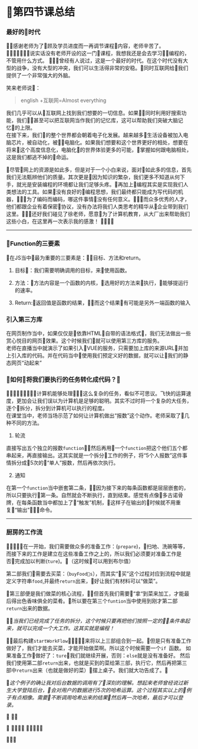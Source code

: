 第四节课总结
===
### 最好的时代

感谢老师为了顾及学员进度而一再调节课程内容，老师辛苦了。
说实话没有老师开设的这一门课程，我想我还是会去学习编程的，不管用什么方式。
曾经有人说过，这是一个最好的时代。在这个时代没有大型的战争，没有大型的冲突，我们可以生活得非常的安稳。同时互联网给我们提供了一个非常强大的外脑。  

笑来老师说：
> english +互联网=Almost everything
  
我们几乎可以从互联网上找到我们想要的一切信息。如果同时利用好搜索功能，我们甚至可以把互联网当作我们的记忆库，这可以帮助我们突破大脑记忆的上限。  
在接下来，我们的整个世界都会朝着电子化发展。越来越多生活设备被加入电脑芯片，被自动化，被电脑化。如果我们想要和这个世界更好的相处，想要在将来这个高度信息化，电脑化的世界体验更多的可能，掌握如何跟电脑相处，这是我们都逃不掉的命运。

尽管网上的资源是如此多，但是对于一个小白来说，面对如此多的信息，首先我们无法甄辨他们的质量。其次更是因为知识的繁杂，我们更多不知道从何下手，就光是安装编程的环境都让我们足够头疼。再加上编程其实是实现我们人类想法的工具。如果没有良好的编程思想，我们最终都只能成为写代码的机器，为了编码而编码，哪这件事情没有任何意义。而众多优秀的人才，他们都跟企业有着保密协议，没有办法将我们人类思考的精华从企业带到我们这里。还好我们碰见了徐老师，愿意为了计算机教育，从大厂出来帮助我们这些小白，在这里再一次表示我的感激！
<hr>
### Function的三要素
在JS当中最为重要的三要素是：目标、方法和return。  
1. 目标：我们需要明确调用的目标，来使用函数。

2.  方法：方法内容是一个函数的内核，选用好的方法来执行，能够提运行的速率。
3. Return:返回值是函数的结果，而这个结果有可能是另外一端函数的输入

### 引入第三方库  

在网页制作当中，如果仅仅是依靠HTML自带的语法格式，我们无法做出一些赏心悦目的网页效果。这个时候我们就可以使用第三方库的服务。  
老师在直播当中就演示了如果引入VUE的服务，只需要加上库的来源URL并加上引入库的代码。并在代码当中使用我们预定义好的数据，就可以让我们的静态网页“动起来”

### 如何将我们要执行的任务转化成代码？
计算机能够处理这么复杂的任务，看似不可思议。飞快的运算速度，更加会让我们误以为计算机是足够的聪明。其实不过时将一个复杂的大任务，逐个拆分，拆分到计算机可以执行的程度。  
在课堂当中，老师当场示范了如何让计算机做出“报数”这个动作。老师采取了几种不同的方法。 

1. 轮流 

直接写出五个独立的报数`function`，然后再用一个`function`把这个他们五个都串起来，再直接输出。这其实就是一个拆分工作的例子，将“5个人报数”这件事情拆分成5次的“单人”报数，然后再依次执行。

2. 通知

在第一个`function`当中嵌套第二条，因为接下来的每条函数都是层层嵌套的，所以只要执行第一条。自然就会不断执行，直到结束。感觉有点像多古诺骨牌，在每条函数当中都加上了“触发”机制，这样子在输出的时候就不用重复“输出”命令。  
<hr>

### 厨房的工作流  

在一开始，我们需要做众多的准备工作：(`prepare`)，扫地、洗碗等等，而接下来的工作是建立在这些准备工作之上的，所以我们必须要对准备工作是否完成加以判断(`ture`)。（这时候可以用到布尔值）

第二部我们需要去买菜：（`buyFoods`），而其实“买”这个过程对应到流程中就是定义字符串`food`,并最终`return`出来，好让我们有材料可以“做菜”。

第三部便是我们做菜的核心流程，但首先我们需要“拿“到菜来加工，才能最后得出色香味俱全的菜肴。所以要在第三个`funtion`当中使用到刚才第二部`return`出来的数据。

*当我们已经完成了任务的拆分，这个时候只要再把他们按照一定的条件串起来，就可以完成一个大工作。这其实就是编程！*

最后构建`startWorkFlow`，来将以上三部组合到一起。但是只有准备工作做好了，我们才能去买菜，才能开始做菜啊。所以这个时候需要一个`if `函数。
如果准备工作做好了：`ture`我们就继续开展，否则：`else`就是没有准备好。
然后我们使用第二部`return`出来，也就是买到的菜给第三部，执行它，然后再把第三部中`return`出来（也就是做好的菜）摆上桌子。我们就大功告成了。

*这个例子的确让我对后台数据的调用有了深刻的理解。想起来老师曾经说过新生大学登陆后台，会对用户的数据进行5次的哈希运算。这个过程其实以上的例子有点相像。需要不断调用哈希出来的结果然后再一次哈希，最后才可以登录。*









